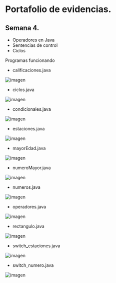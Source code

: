 # Portafolio de evidencias.

## Semana 4.

- Operadores en Java
- Sentencias de control
- Ciclos 

Programas funcionando

- calificaciones.java

![imagen](https://user-images.githubusercontent.com/109541215/183142137-c96008b5-008a-4a4f-93fb-43ce273e08b5.png)

- ciclos.java

![imagen](https://user-images.githubusercontent.com/109541215/183142363-e77015bb-83dc-400e-ad67-a1161ae09f9e.png)

- condicionales.java

![imagen](https://user-images.githubusercontent.com/109541215/183142433-f085fd46-17e8-464f-b4ce-60785a633cd3.png)

- estaciones.java

![imagen](https://user-images.githubusercontent.com/109541215/183142510-ac4b53a2-bd95-4774-9e4f-2fb07cb4a609.png)

- mayorEdad.java

![imagen](https://user-images.githubusercontent.com/109541215/183142566-bfde5467-c541-4e30-ae44-a03d21411aca.png)

- numeroMayor.java

![imagen](https://user-images.githubusercontent.com/109541215/183142705-83611d53-5d27-4a78-b35c-bf06b1e2777e.png)

- numeros.java

![imagen](https://user-images.githubusercontent.com/109541215/183142757-bd461bdf-40a1-44e9-97e9-48267c720eca.png)

- operadores.java

![imagen](https://user-images.githubusercontent.com/109541215/183142893-95dc06e2-a285-4fe5-a70b-204885cc9944.png)

- rectangulo.java

![imagen](https://user-images.githubusercontent.com/109541215/183143005-32a5aa4b-fe9b-441b-85e0-0bd69979e4ae.png)

- switch_estaciones.java

![imagen](https://user-images.githubusercontent.com/109541215/183143096-d30f0a74-18dc-4150-b5ce-e7694f748cab.png)

- switch_numero.java

![imagen](https://user-images.githubusercontent.com/109541215/183143199-383af5e6-4a8a-469f-8809-29264442a5ff.png)
